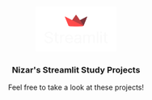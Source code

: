 <!-- PROJECT LOGO -->
<br />
<div align="center">
  <a href="https://github.com/NizarMazlan/python-mini-project/blob/main/streamlit">
    <img src="images/streamlit%20logo.png" alt="Logo" width="160" height="90">
  </a>

  <h3 align="center">Nizar's Streamlit Study Projects</h3>

  <p align="center">
    Feel free to take a look at these projects!
  </p>
</div>
